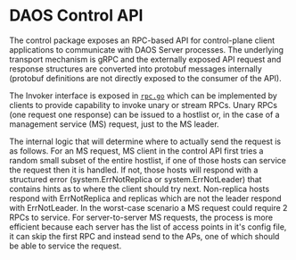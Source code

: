 # DAOS Control API

The control package exposes an RPC-based API for control-plane client
applications to communicate with DAOS Server processes.
The underlying transport mechanism is gRPC and the externally exposed API
request and response structures are converted into protobuf messages internally
(protobuf definitions are not directly exposed to the consumer of the API).

The Invoker interface is exposed in [`rpc.go`](/src/control/lib/control/rpc.go)
which can be implemented by clients to provide capability to invoke unary or
stream RPCs.
Unary RPCs (one request one response) can be issued to a hostlist or, in the
case of a management service (MS) request, just to the MS leader.

The internal logic that will determine where to actually send the request is as
follows.
For an MS request, MS client in the control API first tries a random small
subset of the entire hostlist, if one of those hosts can service the request
then it is handled.
If not, those hosts will respond with a structured error (system.ErrNotReplica
or system.ErrNotLeader) that contains hints as to where the client should try
next.
Non-replica hosts respond with ErrNotReplica and replicas which are not the
leader respond with ErrNotLeader.
In the worst-case scenario a MS request could require 2 RPCs to service.
For server-to-server MS requests, the process is more efficient because each
server has the list of access points in it's config file, it can skip the first
RPC and instead send to the APs, one of which should be able to service the
request.
